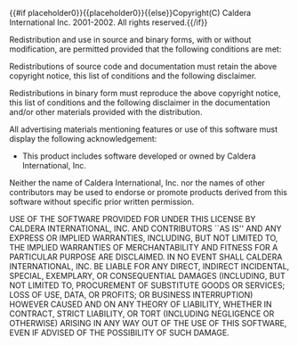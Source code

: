 {{#if placeholder0}}{{placeholder0}}{{else}}Copyright(C) Caldera International Inc. 2001-2002. All rights reserved.{{/if}}

Redistribution and use in source and binary forms, with or without modification, are permitted provided that the following conditions are met:

Redistributions of source code and documentation must retain the above copyright notice, this list of conditions and the following disclaimer.

Redistributions in binary form must reproduce the above copyright notice, this list of conditions and the following disclaimer in the documentation and/or other materials provided with the distribution.

All advertising materials mentioning features or use of this software must display the following acknowledgement:

* This product includes software developed or owned by Caldera International, Inc.

Neither the name of Caldera International, Inc. nor the names of other contributors may be used to endorse or promote products derived from this software without specific prior written permission.

USE OF THE SOFTWARE PROVIDED FOR UNDER THIS LICENSE BY CALDERA INTERNATIONAL, INC. AND CONTRIBUTORS ``AS IS'' AND ANY EXPRESS OR IMPLIED WARRANTIES, INCLUDING, BUT NOT LIMITED TO, THE IMPLIED WARRANTIES OF MERCHANTABILITY AND FITNESS FOR A PARTICULAR PURPOSE ARE DISCLAIMED. IN NO EVENT SHALL CALDERA INTERNATIONAL, INC. BE LIABLE FOR ANY DIRECT, INDIRECT INCIDENTAL, SPECIAL, EXEMPLARY, OR CONSEQUENTIAL DAMAGES (INCLUDING, BUT NOT LIMITED TO, PROCUREMENT OF SUBSTITUTE GOODS OR SERVICES; LOSS OF USE, DATA, OR PROFITS; OR BUSINESS INTERRUPTION) HOWEVER CAUSED AND ON ANY THEORY OF LIABILITY, WHETHER IN CONTRACT, STRICT LIABILITY, OR TORT (INCLUDING NEGLIGENCE OR OTHERWISE) ARISING IN ANY WAY OUT OF THE USE OF THIS SOFTWARE, EVEN IF ADVISED OF THE POSSIBILITY OF SUCH DAMAGE.